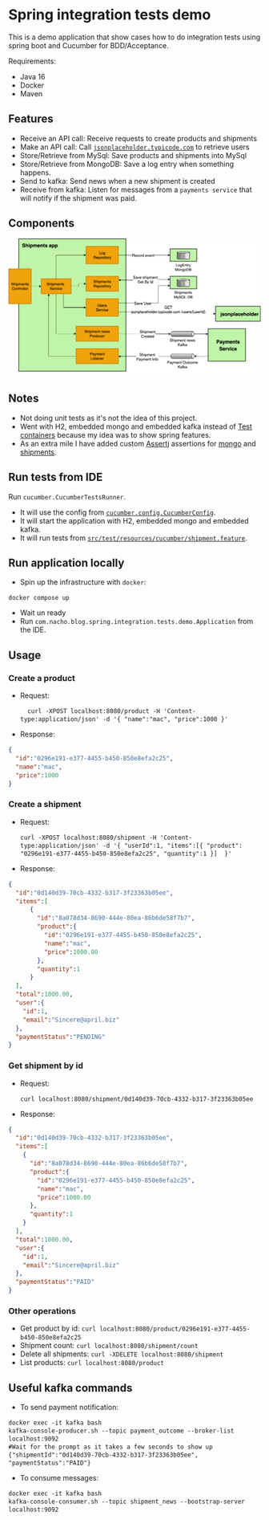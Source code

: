 # Spring integration tests demo

This is a demo application that show cases how to do integration tests using spring boot and Cucumber for BDD/Acceptance.

Requirements:

- Java 16
- Docker
- Maven

## Features

- Receive an API call: Receive requests to create products and shipments
- Make an API call: Call [`jsonplaceholder.typicode.com`](jsonplaceholder.typicode.com) to retrieve users
- Store/Retrieve from MySql: Save products and shipments into MySql
- Store/Retrieve from MongoDB: Save a log entry when something happens.
- Send to kafka: Send news when a new shipment is created
- Receive from kafka: Listen for messages from a `payments service` that will notify if the shipment was paid.

## Components

![Components](components.png)


## Notes

- Not doing unit tests as it's not the idea of this project.
- Went with H2, embedded mongo and embedded kafka instead of [Test containers](https://www.testcontainers.org/) because my idea was to show spring features.
- As an extra mile I have added custom [Assertj](https://assertj.github.io/doc/) assertions for [mongo](https://github.com/nacho270/spring-integration-tests-demo/blob/master/src/test/java/com/nacho/blog/spring/integration/tests/demo/service/MongoLogAssertion.java) 
  and [shipments](https://github.com/nacho270/spring-integration-tests-demo/blob/master/src/test/java/com/nacho/blog/spring/integration/tests/demo/service/ShipmentAssertion.java).

## Run tests from IDE

Run `cucumber.CucumberTestsRunner`.

- It will use the config from [`cucumber.config.CucumberConfig`](https://github.com/nacho270/spring-integration-tests-demo/blob/master/src/test/java/cucumber/config/CucumberConfig.java).
- It will start the application with H2, embedded mongo and embedded kafka.
- It will run tests from [`src/test/resources/cucumber/shipment.feature`](https://github.com/nacho270/spring-integration-tests-demo/blob/master/src/test/resources/cucumber/shipment.feature).

## Run application locally

- Spin up the infrastructure with `docker`:

```shell
docker compose up
```

- Wait un ready 
- Run `com.nacho.blog.spring.integration.tests.demo.Application` from the IDE.

## Usage

### Create a product

- Request:
  ```shell  
    curl -XPOST localhost:8080/product -H 'Content-type:application/json' -d '{ "name":"mac", "price":1000 }'
  ```
  
- Response: 
```json
{
  "id":"0296e191-e377-4455-b450-850e8efa2c25",
  "name":"mac",
  "price":1000
}
```

### Create a shipment

- Request:
  ```shell
  curl -XPOST localhost:8080/shipment -H 'Content-type:application/json' -d '{ "userId":1, "items":[{ "product": "0296e191-e377-4455-b450-850e8efa2c25", "quantity":1 }]  }'
  ```
- Response:
```json
{
  "id":"0d140d39-70cb-4332-b317-3f23363b05ee",
  "items":[
      {
        "id":"8a078d34-8690-444e-80ea-86b6de58f7b7",
        "product":{
          "id":"0296e191-e377-4455-b450-850e8efa2c25",
          "name":"mac",
          "price":1000.00
        },
        "quantity":1
      }
  ],
  "total":1000.00,
  "user":{
    "id":1,
    "email":"Sincere@april.biz"
  },
  "paymentStatus":"PENDING"
}
```

### Get shipment by id

- Request: 
  ```shell
  curl localhost:8080/shipment/0d140d39-70cb-4332-b317-3f23363b05ee
   ````

- Response:
```json
{
  "id":"0d140d39-70cb-4332-b317-3f23363b05ee",
  "items":[
    {
      "id":"8a078d34-8690-444e-80ea-86b6de58f7b7",
      "product":{
        "id":"0296e191-e377-4455-b450-850e8efa2c25",
        "name":"mac",
        "price":1000.00
      },
      "quantity":1
    }
  ],
  "total":1000.00,
  "user":{
    "id":1,
    "email":"Sincere@april.biz"
  },
  "paymentStatus":"PAID"
}
```

### Other operations

- Get product by id: `curl localhost:8080/product/0296e191-e377-4455-b450-850e8efa2c25`
- Shipment count: `curl localhost:8080/shipment/count`
- Delete all shipments: `curl -XDELETE localhost:8080/shipment`
- List products: `curl localhost:8080/product`


## Useful kafka commands

- To send payment notification:
    
```shell
docker exec -it kafka bash
kafka-console-producer.sh --topic payment_outcome --broker-list localhost:9092
#Wait for the prompt as it takes a few seconds to show up
{"shipmentId":"0d140d39-70cb-4332-b317-3f23363b05ee", "paymentStatus":"PAID"}
```
    
- To consume messages:
    
```shell
docker exec -it kafka bash
kafka-console-consumer.sh --topic shipment_news --bootstrap-server localhost:9092
```
